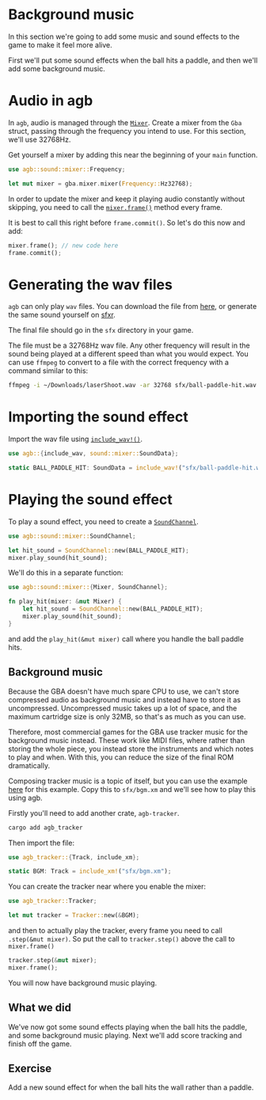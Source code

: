 # Background music

In this section we're going to add some music and sound effects to the game to make it feel more alive.

First we'll put some sound effects when the ball hits a paddle, and then we'll add some background music.

# Audio in agb

In `agb`, audio is managed through the [`Mixer`](https://docs.rs/agb/latest/agb/sound/mixer/struct.Mixer.html).
Create a mixer from the `Gba` struct, passing through the frequency you intend to use.
For this section, we'll use 32768Hz.

Get yourself a mixer by adding this near the beginning of your `main` function.

```rust
use agb::sound::mixer::Frequency;

let mut mixer = gba.mixer.mixer(Frequency::Hz32768);
```

In order to update the mixer and keep it playing audio constantly without skipping, you need to call the
[`mixer.frame()`](https://docs.rs/agb/latest/agb/sound/mixer/struct.Mixer.html#method.frame) method every frame.

It is best to call this right before `frame.commit()`.
So let's do this now and add:

```rust
mixer.frame(); // new code here
frame.commit();
```

# Generating the wav files

`agb` can only play `wav` files.
You can download the file from [here](ball-paddle-hit.wav), or generate the same sound yourself on [sfxr](https://sfxr.me/#57uBnWbcktkrVgQNCAgSRbsJfYTWqQacVxoPWQ2mduecQZiZfcMwFF6jp4vQs185AwzxKsDDp4dc4p5fLGnQfNpA7dHvnZYBDDWPuH34JrhczFyZq74yWYW3H).

The final file should go in the `sfx` directory in your game.

The file must be a 32768Hz wav file.
Any other frequency will result in the sound being played at a different speed than what you would expect.
You can use `ffmpeg` to convert to a file with the correct frequency with a command similar to this:

```sh
ffmpeg -i ~/Downloads/laserShoot.wav -ar 32768 sfx/ball-paddle-hit.wav
```

# Importing the sound effect

Import the wav file using [`include_wav!()`](https://docs.rs/agb/latest/agb/macro.include_wav.html).

```rust
use agb::{include_wav, sound::mixer::SoundData};

static BALL_PADDLE_HIT: SoundData = include_wav!("sfx/ball-paddle-hit.wav");
```

# Playing the sound effect

To play a sound effect, you need to create a [`SoundChannel`](https://docs.rs/agb/latest/agb/sound/mixer/struct.SoundChannel.html).

```rust
use agb::sound::mixer::SoundChannel;

let hit_sound = SoundChannel::new(BALL_PADDLE_HIT);
mixer.play_sound(hit_sound);
```

We'll do this in a separate function:

```rust
use agb::sound::mixer::{Mixer, SoundChannel};

fn play_hit(mixer: &mut Mixer) {
    let hit_sound = SoundChannel::new(BALL_PADDLE_HIT);
    mixer.play_sound(hit_sound);
}
```

and add the `play_hit(&mut mixer)` call where you handle the ball paddle hits.

## Background music

Because the GBA doesn't have much spare CPU to use, we can't store compressed audio as background music and instead have to store it as uncompressed.
Uncompressed music takes up a lot of space, and the maximum cartridge size is only 32MB, so that's as much as you can use.

Therefore, most commercial games for the GBA use tracker music for the background music instead.
These work like MIDI files, where rather than storing the whole piece, you instead store the instruments and which notes to play and when.
With this, you can reduce the size of the final ROM dramatically.

Composing tracker music is a topic of itself, but you can use the example [here](bgm.xm) for this example.
Copy this to `sfx/bgm.xm` and we'll see how to play this using agb.

Firstly you'll need to add another crate, `agb-tracker`.

```sh
cargo add agb_tracker
```

Then import the file:

```rust
use agb_tracker::{Track, include_xm};

static BGM: Track = include_xm!("sfx/bgm.xm");
```

You can create the tracker near where you enable the mixer:

```rust
use agb_tracker::Tracker;

let mut tracker = Tracker::new(&BGM);
```

and then to actually play the tracker, every frame you need to call `.step(&mut mixer)`.
So put the call to `tracker.step()` above the call to `mixer.frame()`

```rust
tracker.step(&mut mixer);
mixer.frame();
```

You will now have background music playing.

## What we did

We've now got some sound effects playing when the ball hits the paddle, and some background music playing.
Next we'll add score tracking and finish off the game.

## Exercise

Add a new sound effect for when the ball hits the wall rather than a paddle.
